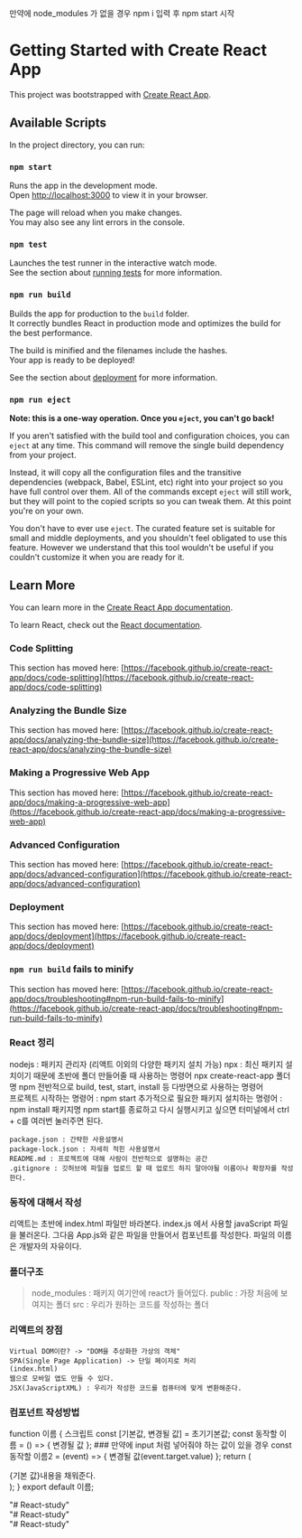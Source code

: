 만약에 node_modules 가 없을 경우
npm i 입력 후 npm start 시작
# Getting Started with Create React App

This project was bootstrapped with [Create React App](https://github.com/facebook/create-react-app).

## Available Scripts

In the project directory, you can run:

### `npm start`

Runs the app in the development mode.\
Open [http://localhost:3000](http://localhost:3000) to view it in your browser.

The page will reload when you make changes.\
You may also see any lint errors in the console.

### `npm test`

Launches the test runner in the interactive watch mode.\
See the section about [running tests](https://facebook.github.io/create-react-app/docs/running-tests) for more information.

### `npm run build`

Builds the app for production to the `build` folder.\
It correctly bundles React in production mode and optimizes the build for the best performance.

The build is minified and the filenames include the hashes.\
Your app is ready to be deployed!

See the section about [deployment](https://facebook.github.io/create-react-app/docs/deployment) for more information.

### `npm run eject`

**Note: this is a one-way operation. Once you `eject`, you can't go back!**

If you aren't satisfied with the build tool and configuration choices, you can `eject` at any time. This command will remove the single build dependency from your project.

Instead, it will copy all the configuration files and the transitive dependencies (webpack, Babel, ESLint, etc) right into your project so you have full control over them. All of the commands except `eject` will still work, but they will point to the copied scripts so you can tweak them. At this point you're on your own.

You don't have to ever use `eject`. The curated feature set is suitable for small and middle deployments, and you shouldn't feel obligated to use this feature. However we understand that this tool wouldn't be useful if you couldn't customize it when you are ready for it.

## Learn More

You can learn more in the [Create React App documentation](https://facebook.github.io/create-react-app/docs/getting-started).

To learn React, check out the [React documentation](https://reactjs.org/).

### Code Splitting

This section has moved here: [https://facebook.github.io/create-react-app/docs/code-splitting](https://facebook.github.io/create-react-app/docs/code-splitting)

### Analyzing the Bundle Size

This section has moved here: [https://facebook.github.io/create-react-app/docs/analyzing-the-bundle-size](https://facebook.github.io/create-react-app/docs/analyzing-the-bundle-size)

### Making a Progressive Web App

This section has moved here: [https://facebook.github.io/create-react-app/docs/making-a-progressive-web-app](https://facebook.github.io/create-react-app/docs/making-a-progressive-web-app)

### Advanced Configuration

This section has moved here: [https://facebook.github.io/create-react-app/docs/advanced-configuration](https://facebook.github.io/create-react-app/docs/advanced-configuration)

### Deployment

This section has moved here: [https://facebook.github.io/create-react-app/docs/deployment](https://facebook.github.io/create-react-app/docs/deployment)

### `npm run build` fails to minify

This section has moved here: [https://facebook.github.io/create-react-app/docs/troubleshooting#npm-run-build-fails-to-minify](https://facebook.github.io/create-react-app/docs/troubleshooting#npm-run-build-fails-to-minify)

### React 정리 
nodejs : 패키지 관리자 (리액트 이외의 다양한 패키지 설치 가능)
    npx : 최신 패키지 설치이기 때문에 초반에 폴더 만들어줄 때 사용하는 명령어 
        npx create-react-app 폴더명
        npm 전반적으로 build, test, start, install 등 다방면으로 사용하는 명령어  
        프로젝트 시작하는 명령어 : npm start 
        추가적으로 필요한 패키지 설치하는 명령어 : npm install 패키지명
        npm start를 종료하고 다시 실행시키고 싶으면
        터미널에서 ctrl + c를 여러번 눌러주면 된다. 

    package.json : 간략한 사용설명서 
    package-lock.json : 자세히 적힌 사용설명서 
    README.md : 프로젝트에 대해 사람이 전반적으로 설명하는 공간 
    .gitignore : 깃허브에 파일을 업로드 할 때 업로드 하지 말아야될 이름이나 확장자를 작성한다. 

### 동작에 대해서 작성 
리액트는 초반에 index.html 파일만 바라본다. 
index.js 에서 사용할 javaScript 파일을 불러온다. 
그다음 App.js와 같은 파일을 만들어서 컴포넌트를 작성한다. 
파일의 이름은 개발자의 자유이다. 

### 폴더구조 
>node_modules : 패키지 여기안에 react가 들어있다. 
>public : 가장 처음에 보여지는 폴더 
>src : 우리가 원하는 코드를 작성하는 폴더  

### 리액트의 장점 
    Virtual DOM이란? -> "DOM을 추상화한 가상의 객체"
    SPA(Single Page Application) -> 단일 페이지로 처리 
    (index.html) 
    웹으로 모바일 앱도 만들 수 있다. 
    JSX(JavaScriptXML) : 우리가 작성한 코드를 컴퓨터에 맞게 변환해준다. 

### 컴포넌트 작성방법 
function 이름 {
    스크립트 
    const [기본값, 변경될 값] = 초기기본값;
    const 동작할 이름 = () => {
        변경될 값
    };
    ### 만약에 input 처럼 넣어줘야 하는 값이 있을 경우 
    const 동작할 이름2 = (event) => {
        변경될 값(event.target.value)
    };
return (
    <div>{기본 값}내용을 채워준다.</div>
);
}
export default 이름; 

"# React-study"  
"# React-study"  
"# React-study" 
